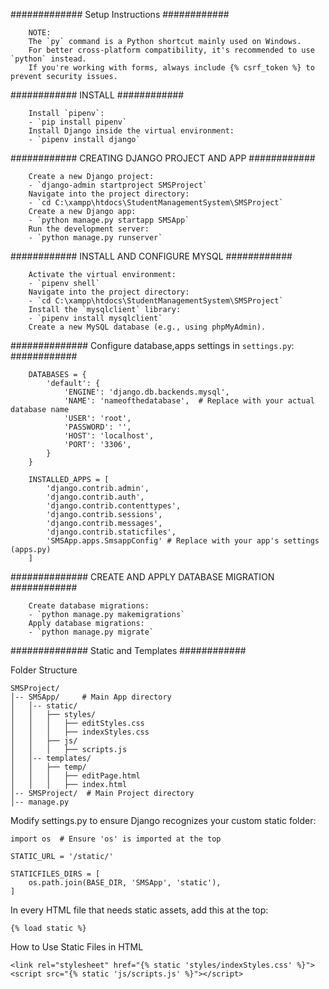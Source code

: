 ############# Setup Instructions ############

        NOTE: 
        The `py` command is a Python shortcut mainly used on Windows.  
        For better cross-platform compatibility, it's recommended to use `python` instead.
        If you're working with forms, always include {% csrf_token %} to prevent security issues.

############ INSTALL ############

        Install `pipenv`:  
        - `pip install pipenv`
        Install Django inside the virtual environment:  
        - `pipenv install django`

############ CREATING DJANGO PROJECT AND APP  ############

        Create a new Django project:  
        - `django-admin startproject SMSProject`
        Navigate into the project directory:  
        - `cd C:\xampp\htdocs\StudentManagementSystem\SMSProject`
        Create a new Django app:  
        - `python manage.py startapp SMSApp`  
        Run the development server:  
        - `python manage.py runserver`

############ INSTALL AND CONFIGURE MYSQL ############

        Activate the virtual environment:  
        - `pipenv shell`
        Navigate into the project directory:  
        - `cd C:\xampp\htdocs\StudentManagementSystem\SMSProject`
        Install the `mysqlclient` library:  
        - `pipenv install mysqlclient`
        Create a new MySQL database (e.g., using phpMyAdmin).

############## Configure database,apps settings in `settings.py`: ############

        DATABASES = {
            'default': {
                'ENGINE': 'django.db.backends.mysql',
                'NAME': 'nameofthedatabase',  # Replace with your actual database name
                'USER': 'root',
                'PASSWORD': '',
                'HOST': 'localhost',
                'PORT': '3306',
            }
        }

        INSTALLED_APPS = [
            'django.contrib.admin',
            'django.contrib.auth',
            'django.contrib.contenttypes',
            'django.contrib.sessions',
            'django.contrib.messages',
            'django.contrib.staticfiles',
            'SMSApp.apps.SmsappConfig' # Replace with your app's settings (apps.py)
        ]

############## CREATE AND APPLY DATABASE MIGRATION ############

        Create database migrations:  
        - `python manage.py makemigrations`
        Apply database migrations:  
        - `python manage.py migrate`

############## Static and Templates ############

Folder Structure

    SMSProject/  
    │-- SMSApp/     # Main App directory
    │   │-- static/  
    │   │   ├── styles/  
    │   │   │   ├── editStyles.css  
    │   │   │   ├── indexStyles.css  
    │   │   ├── js/  
    │   │   │   ├── scripts.js  
    │   │-- templates/  
    │   │   ├── temp/  
    │   │   │   ├── editPage.html  
    │   │   │   ├── index.html  
    │-- SMSProject/  # Main Project directory  
    │-- manage.py  

Modify settings.py to ensure Django recognizes your custom static folder:

    import os  # Ensure 'os' is imported at the top

    STATIC_URL = '/static/'

    STATICFILES_DIRS = [
        os.path.join(BASE_DIR, 'SMSApp', 'static'),
    ]

In every HTML file that needs static assets, add this at the top:

    {% load static %}

How to Use Static Files in HTML

    <link rel="stylesheet" href="{% static 'styles/indexStyles.css' %}">
    <script src="{% static 'js/scripts.js' %}"></script>
